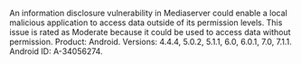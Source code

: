 An information disclosure vulnerability in Mediaserver could enable a local malicious application to access data outside of its permission levels. This issue is rated as Moderate because it could be used to access data without permission. Product: Android. Versions: 4.4.4, 5.0.2, 5.1.1, 6.0, 6.0.1, 7.0, 7.1.1. Android ID: A-34056274.